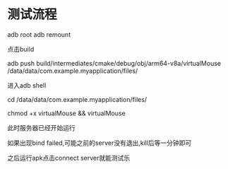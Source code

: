 # 测试流程

adb root
adb remount

点击build

adb push build/intermediates/cmake/debug/obj/arm64-v8a/virtualMouse /data/data/com.example.myapplication/files/

进入adb shell

cd /data/data/com.example.myapplication/files/

chmod +x virtualMouse && virtualMouse

此时服务器已经开始运行

如果出现bind failed,可能之前的server没有退出,kill后等一分钟即可

之后运行apk点击connect server就能测试乐
